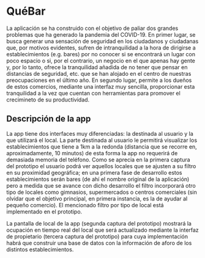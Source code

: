 # QuéBar

La aplicación se ha construido con el objetivo de paliar dos grandes problemas que ha generado la pandemia del COVID-19. En primer lugar, se busca generar una sensación de seguridad en los ciudadanos y ciudadanas que, por motivos evidentes, sufren de intranquilidad a la hora de dirigirse a establecimientos (e.g. bares) por no conocer si se encontrará un lugar con poco espacio o si, por el contrario, un negocio en el que apenas hay gente y, por lo tanto, ofrece la tranquilidad añadida de no tener que pensar en distancias de seguridad, etc. que se han alojado en el centro de nuestras preocupaciones en el último año. En segundo lugar, permite a los dueños de estos comercios, mediante una interfaz muy sencilla, proporcionar esta tranquilidad a la vez que cuentan con herramientas para promover el crecimineto de su productividad.

## Descripción de la app

La app tiene dos interfaces muy diferenciadas: la destinada al usuario y la que utilizará el local. La parte destinada al usuario le permitirá visualizar los establecimientos que tiene a 1km a la redonda (distancia que se recorre en, aproximadamente, 10 minutos) de esta forma la app no requerirá de demasiada memoria del teléfono. Como se aprecia en la primera captura del prototipo el usuario podrá ver aquellos locales que se ajusten a su filtro en su proximidad geográfica; en una primera fase de desarrollo estos establecimientos serán bares (de ahí el nombre original de la aplicación) pero a medida que se avance con dicho desarrollo el filtro incorporará otro tipo de locales como gimnasios, supermercados o centros comerciales (sin olvidar que el objetivo principal, en primera instancia, es la de ayudar al pequeño comercio). El mencionado filtro por tipo de local está implementado en el prototipo.

La pantalla de local de la app (segunda captura del prototipo) mostrará la ocupación en tiempo real del local que será actualizado mediante la interfaz de propietario (tercera captura del prototipo) para cuya implementación habrá que construir una base de datos con la información de aforo de los distintos establecimientos.  
